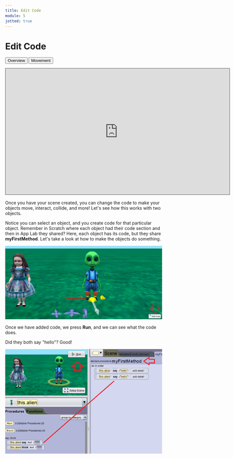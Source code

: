 ```yaml
---
title: Edit Code
module: 5
jotted: true
---
```


# Edit Code

<div class="tab">
  <button class="tablinks active" onclick="openTab(event, 'Overview')">Overview</button>
   <button class="tablinks" onclick="openTab(event, 'Move')">Movement</button>
</div>
<!-- Tab content -->
<div id="Overview" class="tabcontent" style="display:block">

<p><iframe src="https://umontana.hosted.panopto.com/Panopto/Pages/Embed.aspx?id=17e8a76f-f08d-4edd-b8bb-b10d0154caa1&autoplay=false&offerviewer=true&showtitle=false&showbrand=false&captions=false&interactivity=none" height="405" width="720" style="border: 1px solid #464646;" allowfullscreen allow="autoplay" aria-label="Panopto Embedded Video Player"></iframe></p>

<p>Once you have your scene created, you can change the code to make your objects move, interact, collide, and more!  Let's see how this works with two objects.</p>

<p>Notice you can select an object, and you create code for that particular object.  Remember in Scratch where each object had their code section and then in App Lab they shared?  Here, each object has its code, but they share <b>myFirstMethod</b>.  Let's take a look at how to make the objects do something.</p>

<p><img src="../imgs/EditCode.png" alt="Edit Code" /></p>

<p>Once we have added code, we press <b>Run</b>, and we can see what the code does.</p>

<p>Did they both say "hello"?  Good!</p>

<p><img src="../imgs/FirstMethod.png" alt="First Method" /></p>

</div>

